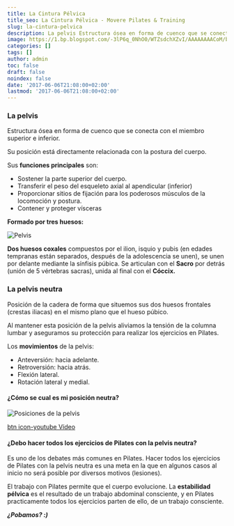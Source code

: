 ```yaml
---
title: La Cintura Pélvica
title_seo: La Cintura Pélvica - Movere Pilates & Training
slug: la-cintura-pelvica
description: La pelvis Estructura ósea en forma de cuenco que se conecta con el miembro superior e inferior. Su posición está directamente relaciona...
image: https://1.bp.blogspot.com/-3lP6q_0NhO0/WTZsdchXZvI/AAAAAAAACoM/b1p2Wjk50rEzHRjE5Vx6zB5gFVtfiLVOACLcB/s684/LA%2BPELVIS%2BY%2BSUS%2BPARTES.JPG
categories: []
tags: []
author: admin
toc: false
draft: false
noindex: false
date: '2017-06-06T21:08:00+02:00'
lastmod: '2017-06-06T21:08:00+02:00'
---
```


### La pelvis

Estructura ósea en forma de cuenco que se conecta con el miembro superior e
inferior.

Su posición está directamente relacionada con la postura del cuerpo.

Sus **funciones principales** son:

- Sostener la parte superior del cuerpo.
- Transferir el peso del esqueleto axial al apendicular (inferior)
- Proporcionar sitios de fijación para los poderosos músculos de la
locomoción y postura.
- Contener y proteger vísceras

**Formado por tres huesos:**

![Pelvis](https://1.bp.blogspot.com/-3lP6q_0NhO0/WTZsdchXZvI/AAAAAAAACoM/b1p2Wjk50rEzHRjE5Vx6zB5gFVtfiLVOACLcB/s684/LA%2BPELVIS%2BY%2BSUS%2BPARTES.JPG "pelvis")

**Dos huesos coxales** compuestos por el ilion, isquio y pubis (en edades
tempranas están separados, después de la adolescencia se unen), se unen por
delante mediante la sínfisis púbica. Se articulan con el **Sacro** por
detrás (unión de 5 vértebras sacras), unida al final con el **Cóccix.**

### La pelvis neutra

Posición de la cadera de forma que situemos sus dos huesos frontales
(crestas iliacas) en el mismo plano que el hueso púbico.

Al mantener esta posición de la pelvis aliviamos la tensión de la columna
lumbar y aseguramos su protección para realizar los ejercicios en Pilates.

Los **movimientos** de la pelvis:

- Anteversión: hacia adelante.
- Retroversión: hacia atrás.
- Flexión lateral.
- Rotación lateral y medial.

#### ¿Cómo se cual es mi posición neutra?

![Posiciones de la pelvis](https://4.bp.blogspot.com/-CoEHr4VtaUo/WTZseLV47fI/AAAAAAAACoQ/csOw6Ebuc4YpQ74iGnwpF-5xGeNSChfEwCLcB/s200/POSICIONES%2BDE%2BLA%2BPELVIS.jpg "ANTEVERSIÓN-NEUTRO-RETROVERSIÓN")

[btn icon-youtube Vídeo](https://www.youtube.com/watch?v=6oYONrp3WSo)


#### ¿Debo hacer todos los ejercicios de Pilates con la pelvis neutra?

Es uno de los debates más comunes en Pilates. Hacer todos los ejercicios de
Pilates con la pelvis neutra es una meta en la que en algunos casos al
inicio no será posible por diversos motivos (lesiones).

El trabajo con Pilates permite que el cuerpo evolucione. La **estabilidad
pélvica** es el resultado de un trabajo abdominal consciente, y en Pilates
practicamente todos los ejercicios parten de ello, de un trabajo consciente.

**_¿Pobamos? :)_**
